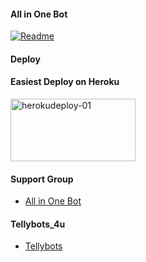 #### All in One Bot
[![Readme](https://github-readme-stats.vercel.app/api/pin/?username=sahaynitin&repo=V2Bot&theme=cobalt)](h&bg_color=#24378)

#### Deploy

#### Easiest Deploy on Heroku

<p align="">
    <a href="https://heroku.com/deploy?template=https://github.com/kalanakt/Url-Uploader-TG">
    <img src="https://github.com/nikhileashy/justfor_testing/blob/main/herokudeploy-01-cropped.svg" alt="herokudeploy-01" border="0" height="100" width="200"></a>
</p>

#### Support Group
   * [All in One Bot](https://t.me/)
   
#### Tellybots_4u
   * [Tellybots](https://t.me/)




